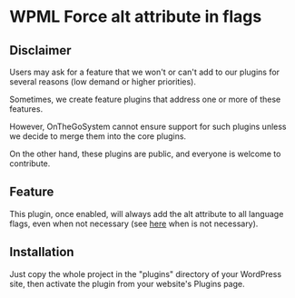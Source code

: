 # WPML Force alt attribute in flags

## Disclaimer

Users may ask for a feature that we won't or can't add to our plugins for several reasons (low demand or higher priorities).

Sometimes, we create feature plugins that address one or more of these features.

However, OnTheGoSystem cannot ensure support for such plugins unless we decide to merge them into the core plugins.

On the other hand, these plugins are public, and everyone is welcome to contribute.

## Feature

This plugin, once enabled, will always add the alt attribute to all language flags, even when not necessary 
(see [here](https://www.a11yproject.com/posts/2013-01-14-alt-text/) when is not necessary).

## Installation

Just copy the whole project in the "plugins" directory of your WordPress site, then activate the plugin from your website's Plugins page.
